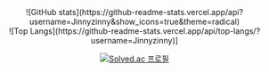 
<div align="center">
![GitHub stats](https://github-readme-stats.vercel.app/api?username=Jinnyzinny&show_icons=true&theme=radical)
<br>
![Top Langs](https://github-readme-stats.vercel.app/api/top-langs/?username=Jinnyzinny)]


[![Solved.ac
프로필](http://mazassumnida.wtf/api/v2/generate_badge?boj=ddocdoli)](https://solved.ac/ddocdoli)

</div>
